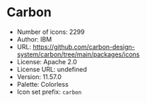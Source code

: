 # Carbon

- Number of icons: 2299
- Author: IBM
- URL: https://github.com/carbon-design-system/carbon/tree/main/packages/icons
- License: Apache 2.0
- License URL: undefined
- Version: 11.57.0
- Palette: Colorless
- Icon set prefix: `carbon`
